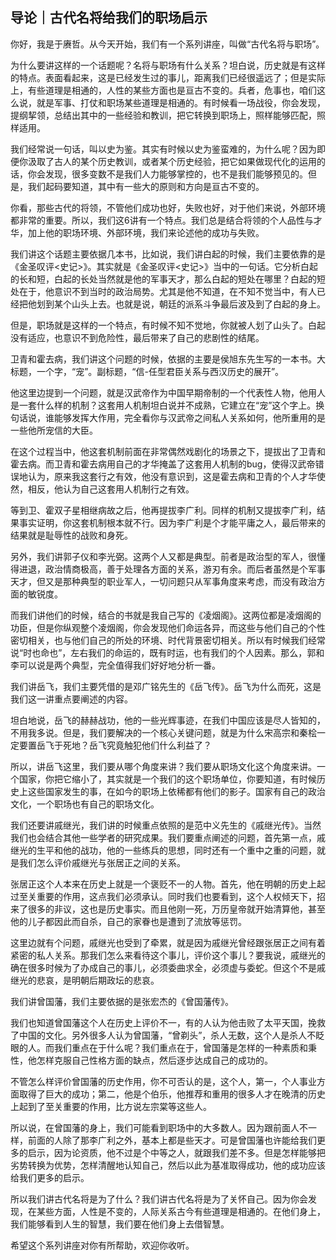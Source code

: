 ## 导论｜古代名将给我们的职场启示

你好，我是于赓哲。从今天开始，我们有一个系列讲座，叫做“古代名将与职场”。

为什么要讲这样的一个话题呢？名将与职场有什么关系？坦白说，历史就是有这样的特点。表面看起来，这是已经发生过的事儿，距离我们已经很遥远了；但是实际上，有些道理是相通的，人性的某些方面也是亘古不变的。兵者，危事也，咱们这么说，就是军事、打仗和职场某些道理是相通的。有时候看一场战役，你会发现，提纲挈领，总结出其中的一些经验和教训，把它转换到职场上，照样能够匹配，照样适用。

我们经常说一句话，叫以史为鉴。其实有时候以史为鉴蛮难的，为什么呢？因为即便你汲取了古人的某个历史教训，或者某个历史经验，把它如果做现代化的运用的话，你会发现，很多变数不是我们人力能够掌控的，也不是我们能够预见的。但是，我们起码要知道，其中有一些大的原则和方向是亘古不变的。

你看，那些古代的将领，不管他们成功也好，失败也好，对于他们来说，外部环境都非常的重要。所以，我们这6讲有一个特点。我们总是结合将领的个人品性与才华，加上他的职场环境、外部环境，我们来论述他的成功与失败。

我们讲这个话题主要依据几本书，比如说，我们讲白起的时候，我们主要依靠的是《金圣叹评<史记>》。其实就是《金圣叹评<史记>》当中的一句话。它分析白起的长和短，白起的长处当然就是他的军事天才，那么白起的短处在哪里？白起的短处在于，他意识不到当时的政治局势。尤其是他不知道，在不知不觉当中，有人已经把他划到某个山头上去。也就是说，朝廷的派系斗争最后波及到了白起的身上。

但是，职场就是这样的一个特点，有时候不知不觉地，你就被人划了山头了。白起没有适应，也意识不到危险性，最后带来了自己的悲剧性的结尾。

卫青和霍去病，我们讲这个问题的时候，依据的主要是侯旭东先生写的一本书。大标题，一个字，“宠”。副标题，“信-任型君臣关系与西汉历史的展开”。

他这里边提到一个问题，就是汉武帝作为中国早期帝制的一个代表性人物，他用人是一套什么样的机制？这套用人机制坦白说并不成熟，它建立在“宠”这个字上。换句话说，谁能够发挥大作用，完全看你与汉武帝之间私人关系如何，他所重用的是一些他所宠信的大臣。

在这个过程当中，他这套机制前面在非常偶然戏剧化的场景之下，提拔出了卫青和霍去病。而卫青和霍去病用自己的才华掩盖了这套用人机制的bug，使得汉武帝错误地认为，原来我这套行之有效，他没有意识到，这是霍去病和卫青的个人才华使然，相反，他认为自己这套用人机制行之有效。

等到卫、霍双子星相继病故之后，他再提拔李广利。同样的机制又提拔李广利，结果事实证明，你这套机制根本就不行。因为李广利是个才能平庸之人，最后带来的结果就是耻辱性的战败和身死。

另外，我们讲郭子仪和李光弼。这两个人又都是典型。前者是政治型的军人，很懂得进退，政治情商极高，善于处理各方面的关系，游刃有余。而后者虽然是个军事天才，但又是那种典型的职业军人，一切问题只从军事角度来考虑，而没有政治方面的敏锐度。

而我们讲他们的时候，结合的书就是我自己写的《凌烟阁》。这两位都是凌烟阁的功臣，但是你纵观整个凌烟阁，你会发现他们命运各异，而这些与他们自己的个性密切相关，也与他们自己的所处的环境、时代背景密切相关。所以有时候我们经常说“时也命也”，左右我们的命运的，既有时运，也有我们的个人因素。那么，郭和李可以说是两个典型，完全值得我们好好地分析一番。

我们讲岳飞，我们主要凭借的是邓广铭先生的《岳飞传》。岳飞为什么而死，这是我们这一讲重点要阐述的内容。

坦白地说，岳飞的赫赫战功，他的一些光辉事迹，在我们中国应该是尽人皆知的，不用我多说。但是，我们要解决的一个核心关键问题，就是为什么宋高宗和秦桧一定要置岳飞于死地？岳飞究竟触犯他们什么利益了？

所以，讲岳飞这里，我们要从哪个角度来讲？我们要从职场文化这个角度来讲。一个国家，你把它缩小了，其实就是一个我们的这个职场单位，你要知道，有时候历史上这些国家发生的事，在如今的职场上依稀都有他们的影子。国家有自己的政治文化，一个职场也有自己的职场文化。

我们还要讲戚继光，我们讲的时候重点依照的是范中义先生的《戚继光传》。当然我们也会结合其他一些学者的研究成果。我们要重点阐述的问题，首先第一点，戚继光的生平和他的战功，他的一些练兵的思想，同时还有一个重中之重的问题，就是我们怎么评价戚继光与张居正之间的关系。

张居正这个人本来在历史上就是一个褒贬不一的人物。首先，他在明朝的历史上起过至关重要的作用，这点我们必须承认。同时我们也要看到，这个人权倾天下，招来了很多的非议，这也是历史事实。而且他刚一死，万历皇帝就开始清算他，甚至他的儿子都因此而自杀，自己的家眷也是遭到了流放等惩罚。

这里边就有个问题，戚继光也受到了牵累，就是因为戚继光曾经跟张居正之间有着紧密的私人关系。那我们怎么来看待这个事儿，评价这个事儿？要我说，戚继光的确在很多时候为了办成自己的事儿，必须委曲求全，必须虚与委蛇。但这个不是戚继光的悲哀，是明朝后期政坛的悲哀。

我们讲曾国藩，我们主要依据的是张宏杰的《曾国藩传》。

我们也知道曾国藩这个人在历史上评价不一，有的人认为他击败了太平天国，挽救了中国的文化。另外很多人认为曾国藩，“曾剃头”，杀人无数，这个人是杀人不眨眼的人。而我们重点在于什么呢？我们重点在于，曾国藩是怎样的一种素质和秉性，他怎样克服自己性格方面的缺点，然后逐步达成自己的成功的。

不管怎么样评价曾国藩的历史作用，你不可否认的是，这个人，第一，个人事业方面取得了巨大的成功；第二，他是个伯乐，他推荐和重用的很多人才在晚清的历史上起到了至关重要的作用，比方说左宗棠等这些人。

所以说，在曾国藩的身上，我们可能看到职场中的大多数人。因为跟前面人不一样，前面的人除了那李广利之外，基本上都是些天才。可是曾国藩也许能给我们更多的启示，因为论资质，他不过是个中等之人，就跟我们差不多。但是怎样能够把劣势转换为优势，怎样清醒地认知自己，然后以此为基准取得成功，他的成功应该给我们更多的启示。

所以我们讲古代名将是为了什么？我们讲古代名将是为了关怀自己。因为你会发现，在某些方面，人性是不变的，人际关系古今有些道理是相通的。在他们身上，我们能够看到人生的智慧，我们要在他们身上去借智慧。

希望这个系列讲座对你有所帮助，欢迎你收听。









